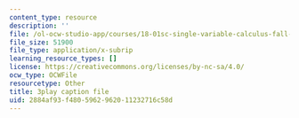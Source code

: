 ```yaml
---
content_type: resource
description: ''
file: /ol-ocw-studio-app/courses/18-01sc-single-variable-calculus-fall-2010/2884af93f4805962962011232716c58d_9v25gg2qJYE.vtt
file_size: 51900
file_type: application/x-subrip
learning_resource_types: []
license: https://creativecommons.org/licenses/by-nc-sa/4.0/
ocw_type: OCWFile
resourcetype: Other
title: 3play caption file
uid: 2884af93-f480-5962-9620-11232716c58d
---
```

